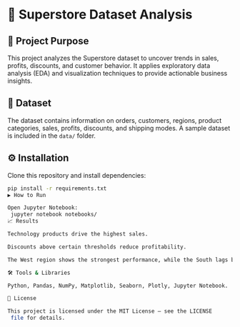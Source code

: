 # 🛒 Superstore Dataset Analysis

## 📌 Project Purpose
This project analyzes the Superstore dataset to uncover trends in sales, profits, discounts, and customer behavior. It applies exploratory data analysis (EDA) and visualization techniques to provide actionable business insights.

## 📂 Dataset
The dataset contains information on orders, customers, regions, product categories, sales, profits, discounts, and shipping modes. A sample dataset is included in the `data/` folder.

## ⚙️ Installation
Clone this repository and install dependencies:
```bash
pip install -r requirements.txt
▶️ How to Run

Open Jupyter Notebook:
 jupyter notebook notebooks/
📈 Results

Technology products drive the highest sales.

Discounts above certain thresholds reduce profitability.

The West region shows the strongest performance, while the South lags behind.

🛠️ Tools & Libraries

Python, Pandas, NumPy, Matplotlib, Seaborn, Plotly, Jupyter Notebook.

📜 License

This project is licensed under the MIT License – see the LICENSE
 file for details.
